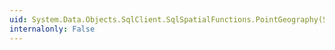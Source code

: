 ```yaml
---
uid: System.Data.Objects.SqlClient.SqlSpatialFunctions.PointGeography(System.Nullable{System.Double},System.Nullable{System.Double},System.Nullable{System.Int32})
internalonly: False
---
```

